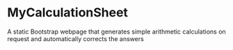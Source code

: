 # MyCalculationSheet
A static Bootstrap webpage that generates simple arithmetic calculations on request and automatically corrects the answers 
